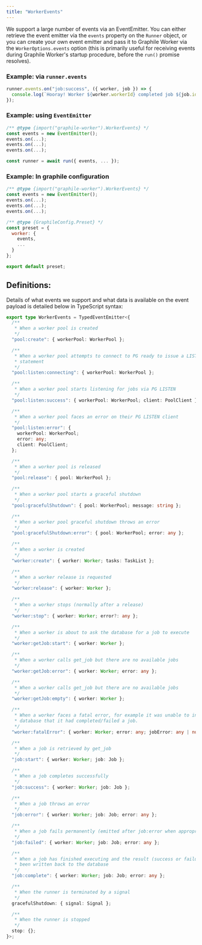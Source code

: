 ```yaml
---
title: "WorkerEvents"
---
```


We support a large number of events via an EventEmitter. You can either retrieve
the event emitter via the `events` property on the `Runner` object, or you can
create your own event emitter and pass it to Graphile Worker via the
`WorkerOptions.events` option (this is primarily useful for receiving events
during Graphile Worker's startup procedure, before the `run()` promise
resolves).

### Example: via `runner.events`

```js
runner.events.on("job:success", ({ worker, job }) => {
  console.log(`Hooray! Worker ${worker.workerId} completed job ${job.id}`);
});
```

### Example: using `EventEmitter`

```js
/** @type {import("graphile-worker").WorkerEvents} */
const events = new EventEmitter();
events.on(...);
events.on(...);
events.on(...);

const runner = await run({ events, ... });
```

### Example: In graphile configuration

```js
/** @type {import("graphile-worker").WorkerEvents} */
const events = new EventEmitter();
events.on(...);
events.on(...);
events.on(...);

/** @type {GraphileConfig.Preset} */
const preset = {
  worker: {
    events,
    ...
  }
};

export default preset;
```

## Definitions:

Details of what events we support and what data is available on the event
payload is detailed below in TypeScript syntax:

```ts
export type WorkerEvents = TypedEventEmitter<{
  /**
   * When a worker pool is created
   */
  "pool:create": { workerPool: WorkerPool };

  /**
   * When a worker pool attempts to connect to PG ready to issue a LISTEN
   * statement
   */
  "pool:listen:connecting": { workerPool: WorkerPool };

  /**
   * When a worker pool starts listening for jobs via PG LISTEN
   */
  "pool:listen:success": { workerPool: WorkerPool; client: PoolClient };

  /**
   * When a worker pool faces an error on their PG LISTEN client
   */
  "pool:listen:error": {
    workerPool: WorkerPool;
    error: any;
    client: PoolClient;
  };

  /**
   * When a worker pool is released
   */
  "pool:release": { pool: WorkerPool };

  /**
   * When a worker pool starts a graceful shutdown
   */
  "pool:gracefulShutdown": { pool: WorkerPool; message: string };

  /**
   * When a worker pool graceful shutdown throws an error
   */
  "pool:gracefulShutdown:error": { pool: WorkerPool; error: any };

  /**
   * When a worker is created
   */
  "worker:create": { worker: Worker; tasks: TaskList };

  /**
   * When a worker release is requested
   */
  "worker:release": { worker: Worker };

  /**
   * When a worker stops (normally after a release)
   */
  "worker:stop": { worker: Worker; error?: any };

  /**
   * When a worker is about to ask the database for a job to execute
   */
  "worker:getJob:start": { worker: Worker };

  /**
   * When a worker calls get_job but there are no available jobs
   */
  "worker:getJob:error": { worker: Worker; error: any };

  /**
   * When a worker calls get_job but there are no available jobs
   */
  "worker:getJob:empty": { worker: Worker };

  /**
   * When a worker faces a fatal error, for example it was unable to inform the
   * database that it had completed/failed a job.
   */
  "worker:fatalError": { worker: Worker; error: any; jobError: any | null };

  /**
   * When a job is retrieved by get_job
   */
  "job:start": { worker: Worker; job: Job };

  /**
   * When a job completes successfully
   */
  "job:success": { worker: Worker; job: Job };

  /**
   * When a job throws an error
   */
  "job:error": { worker: Worker; job: Job; error: any };

  /**
   * When a job fails permanently (emitted after job:error when appropriate)
   */
  "job:failed": { worker: Worker; job: Job; error: any };

  /**
   * When a job has finished executing and the result (success or failure) has
   * been written back to the database
   */
  "job:complete": { worker: Worker; job: Job; error: any };

  /**
   * When the runner is terminated by a signal
   */
  gracefulShutdown: { signal: Signal };

  /**
   * When the runner is stopped
   */
  stop: {};
}>;
```

